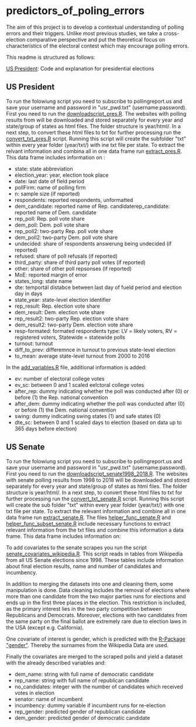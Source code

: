 # predictors_of_poling_errors
The aim of this project is to develop a contextual understanding of polling errors and their triggers. Unlike most previous studies, we take a cross-election comparative perspective and put the theoretical focus on characteristics of the electoral contest which may encourage polling errors.

This readme is structured as follows:

[US President](https://github.com/SinaMaria412/predictors_of_polling_errors#us-president): Code and explanation for presidential elections
  

## US President

To run the folowiung script you need to subscribe to pollingreport.us and save your username and password in "usr_pwd.txt" (username:password).
First you need to run the [downloadscript_pres.R](https://github.com/SinaMaria412/predictors_of_polling_errors/blob/master/us_president/scrape/downloadscript_pres.R). The websites with polling results from will be downloaded and stored separately for every year and state/group of states as html files. The folder structure is year/html/. In a next step, to convert these html files to txt for further processing run the [convert_txt_pres.R](https://github.com/SinaMaria412/predictors_of_polling_errors/blob/master/us_president/scrape/convert_txt_pres.R) script. Running this script will create the subfolder "txt" within every year folder (year/txt/) with ine txt file per state. To extract the relvant information and combina all in one data frame run [extract_pres.R](https://github.com/SinaMaria412/predictors_of_polling_errors/blob/master/us_president/scrape/extract_pres.R). This data frame includes information on :

- state: state abbreviation
- election_year: year, election took place
- date: last date of field period
- pollFirm: name of polling firm
- n: sample size (if reported)
- respondents: reported respondents, unformatted
- dem_candidate: reported name of Rep. candidaterep_candidate: reported name of Dem. candidate
- rep_poll: Rep. poll vote share 
- dem_poll: Dem. poll vote share 
- rep_poll2: two-party Rep. poll vote share 
- dem_poll2: two-party Dem. poll vote share 
- undecided: share of respondents answerung being undecided (if reported)
- refused: share of poll refusals (if reported)
- third_party: share of third party poll votes (if reported)
- other: share of other poll repsonses (if reported)
- MoE: reported margin of error
- states_long: state name
- dte: temportál distabce between last day of fueld period and election day in days
- state_year: state-level election identifier
- rep_result: Rep. election vote share
- dem_result: Dem. election vote share
- rep_result2: two-party Rep. election vote share
- dem_result2: two-party Dem. election vote share
- resp-formated: formated respondents type: LV = likely voters, RV = registered voters, Statewide = statewide polls
- turnout: turnout
- diff_to_prev: differemnce in turnout to previous state-level election
- to_mean: average state-level turnout from 2000 to 2016

In the [add_variables.R](https://github.com/SinaMaria412/predictors_of_polling_errors/blob/master/us_president/scrape/add_variables.R) file, additional information is added:

- ev: number of electoral college votes
- ev_sc: between 0 and 1 scaled eelctoral college votes
- after_rep: dummy indicating whether the poll was conducted after (0) or before (1) the Rep. national convention
- after_dem: dummy indicating whether the poll was conducted after (0) or before (1) the Dem. national convention
- swing: dummy indicating swing states (1) and safe states (0)
- dte_sc: between 0 and 1 scaled days to election (based on data up to 365 days before election)

## US Senate

To run the folowiung script you need to subscribe to pollingreport.us and save your username and password in "usr_pwd.txt" (username:password). First you need to run the [downloadscript_senate1998_2018.R](https://github.com/SinaMaria412/predictors_of_polling_errors/blob/master/us_senate/scrape/downloadscript_senate1998_2018.R). The websites with senate polling results from 1998 to 2018 will be downloaded and stored separately for every year and state/group of states as html files. The folder structure is year/html/. In a next step, to convert these html files to txt for further processing run the [convert_txt_senate.R](https://github.com/SinaMaria412/predictors_of_polling_errors/blob/master/us_senate/scrape/convert_txt_senate.R) script. Running this script will create the sub folder "txt" within every year folder (year/txt/) with one txt file per state. To extract the relevant information and combine all in one data frame run [extract_senate.R](https://github.com/SinaMaria412/predictors_of_polling_errors/blob/master/us_senate/scrape/extract_senate.R). The files [helper_func_senate.R](https://github.com/SinaMaria412/predictors_of_polling_errors/blob/master/us_senate/scrape/helper_func_senate.R) and [helper_func_subset_senate.R](https://github.com/SinaMaria412/predictors_of_polling_errors/blob/master/us_senate/scrape/helper_func_subset_senate.R) include necessary functions to extract relevant information from the txt files and combine this information a data frame. This data frame includes information on:



To add covariates to the senate scrapes you run the script [senate_covariates_wikipedia.R](https://github.com/SinaMaria412/predictors_of_polling_errors/blob/master/us_senate/covariates/senate_covariates_wikipedia.R). This script reads in tables from Wikipedia from all US Senate elections since 1998. These tables include information about final election results, name and number of candidates and incumbency. 

In addition to merging the datasets into one and cleaning them, some manipulation is done.
Data cleaning includes the removal of elections where more than one candidate from the two major parties runs for elections and ends up in the first three places in the election. This restriction is included, as the primary interest lies in the two party competition between Republicans and Democrats. Moreover, elections with two candidates from the same party on the final ballot are extremely rare due to election laws in the USA (except e.g. California).

One covariate of interest is gender, which is predicted with the [R-Package "gender"](https://cran.r-project.org/web/packages/gender/vignettes/predicting-gender.html). Thereby the surnames from the Wikipedia Data are used.

Finally the covariates are merged to the scraped polls and yield a dataset with the already described variables and:

- dem_name: string with full name of democratic candidate
- rep_name: string with full name of republican candidate
- no_candidates: integer with the number of candidates which received votes in election
- senator: name of incumbent
- incumbency: dummy variable if incumbent runs for re-election
- rep_gender: predicted gender of republican candidate
- dem_gender: predicted gender of democratic candidate
